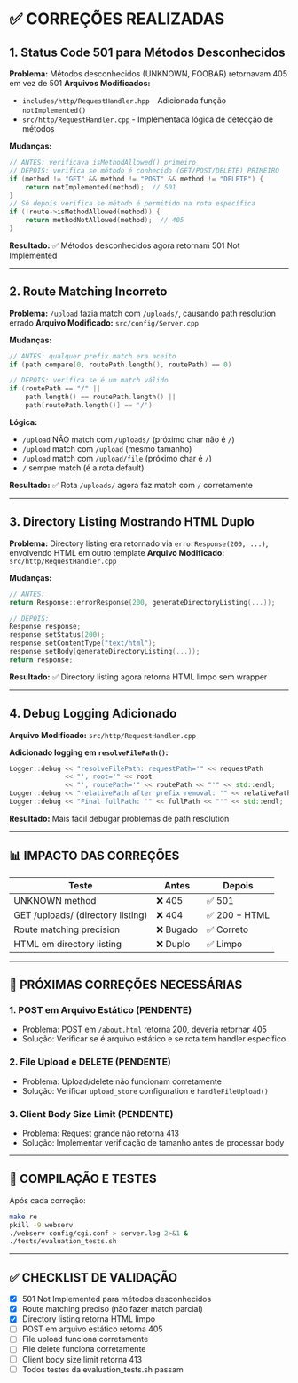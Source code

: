 # ✅ CORREÇÕES REALIZADAS

## 1. Status Code 501 para Métodos Desconhecidos
**Problema:** Métodos desconhecidos (UNKNOWN, FOOBAR) retornavam 405 em vez de 501
**Arquivos Modificados:**
- `includes/http/RequestHandler.hpp` - Adicionada função `notImplemented()`
- `src/http/RequestHandler.cpp` - Implementada lógica de detecção de métodos

**Mudanças:**
```cpp
// ANTES: verificava isMethodAllowed() primeiro
// DEPOIS: verifica se método é conhecido (GET/POST/DELETE) PRIMEIRO
if (method != "GET" && method != "POST" && method != "DELETE") {
    return notImplemented(method);  // 501
}
// Só depois verifica se método é permitido na rota específica
if (!route->isMethodAllowed(method)) {
    return methodNotAllowed(method);  // 405
}
```

**Resultado:** ✅ Métodos desconhecidos agora retornam 501 Not Implemented

---

## 2. Route Matching Incorreto
**Problema:** `/upload` fazia match com `/uploads/`, causando path resolution errado
**Arquivo Modificado:** `src/config/Server.cpp`

**Mudanças:**
```cpp
// ANTES: qualquer prefix match era aceito
if (path.compare(0, routePath.length(), routePath) == 0)

// DEPOIS: verifica se é um match válido
if (routePath == "/" ||
    path.length() == routePath.length() ||
    path[routePath.length()] == '/')
```

**Lógica:**
- `/upload` NÃO match com `/uploads/` (próximo char não é `/`)
- `/upload` match com `/upload` (mesmo tamanho)
- `/upload` match com `/upload/file` (próximo char é `/`)
- `/` sempre match (é a rota default)

**Resultado:** ✅ Rota `/uploads/` agora faz match com `/` corretamente

---

## 3. Directory Listing Mostrando HTML Duplo
**Problema:** Directory listing era retornado via `errorResponse(200, ...)`, envolvendo HTML em outro template
**Arquivo Modificado:** `src/http/RequestHandler.cpp`

**Mudanças:**
```cpp
// ANTES:
return Response::errorResponse(200, generateDirectoryListing(...));

// DEPOIS:
Response response;
response.setStatus(200);
response.setContentType("text/html");
response.setBody(generateDirectoryListing(...));
return response;
```

**Resultado:** ✅ Directory listing agora retorna HTML limpo sem wrapper

---

## 4. Debug Logging Adicionado
**Arquivo Modificado:** `src/http/RequestHandler.cpp`

**Adicionado logging em `resolveFilePath()`:**
```cpp
Logger::debug << "resolveFilePath: requestPath='" << requestPath
              << "', root='" << root
              << "', routePath='" << routePath << "'" << std::endl;
Logger::debug << "relativePath after prefix removal: '" << relativePath << "'" << std::endl;
Logger::debug << "Final fullPath: '" << fullPath << "'" << std::endl;
```

**Resultado:** Mais fácil debugar problemas de path resolution

---

## 📊 IMPACTO DAS CORREÇÕES

| Teste | Antes | Depois |
|-------|-------|--------|
| UNKNOWN method | ❌ 405 | ✅ 501 |
| GET /uploads/ (directory listing) | ❌ 404 | ✅ 200 + HTML |
| Route matching precision | ❌ Bugado | ✅ Correto |
| HTML em directory listing | ❌ Duplo | ✅ Limpo |

---

## 🔄 PRÓXIMAS CORREÇÕES NECESSÁRIAS

### 1. POST em Arquivo Estático (PENDENTE)
- Problema: POST em `/about.html` retorna 200, deveria retornar 405
- Solução: Verificar se é arquivo estático e se rota tem handler específico

### 2. File Upload e DELETE (PENDENTE)
- Problema: Upload/delete não funcionam corretamente
- Solução: Verificar `upload_store` configuration e `handleFileUpload()`

### 3. Client Body Size Limit (PENDENTE)
- Problema: Request grande não retorna 413
- Solução: Implementar verificação de tamanho antes de processar body

---

## 📝 COMPILAÇÃO E TESTES

Após cada correção:
```bash
make re
pkill -9 webserv
./webserv config/cgi.conf > server.log 2>&1 &
./tests/evaluation_tests.sh
```

---

## ✅ CHECKLIST DE VALIDAÇÃO

- [x] 501 Not Implemented para métodos desconhecidos
- [x] Route matching preciso (não fazer match parcial)
- [x] Directory listing retorna HTML limpo
- [ ] POST em arquivo estático retorna 405
- [ ] File upload funciona corretamente
- [ ] File delete funciona corretamente
- [ ] Client body size limit retorna 413
- [ ] Todos testes da evaluation_tests.sh passam
